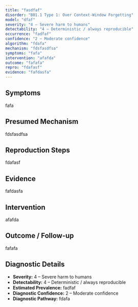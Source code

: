 ```yaml
---
title: "fasdfaf"
disorder: "B01.1 Type 1: Over Context-Window Forgetting"
model: "dfaf"
severity: "4 – Severe harm to humans"
detectability: "4 – Deterministic / always reproducible"
occurrence: "fadfaf"
confidence: "2 – Moderate confidence"
algorithm: "fdafa"
mechanism: "fdsfasdfsa"
symptoms: "fafa"
intervention: "afafda"
outcome: "fafafa"
repro: "fdafasf"
evidence: "fafdasfa"
---
```


## Symptoms

fafa

## Presumed Mechanism

fdsfasdfsa

## Reproduction Steps

fdafasf

## Evidence

fafdasfa

## Intervention

afafda

## Outcome / Follow-up

fafafa

## Diagnostic Details

- **Severity:** 4 – Severe harm to humans
- **Detectability:** 4 – Deterministic / always reproducible
- **Estimated Prevalence:** fadfaf
- **Diagnostic Confidence:** 2 – Moderate confidence
- **Diagnostic Pathway:** fdafa

